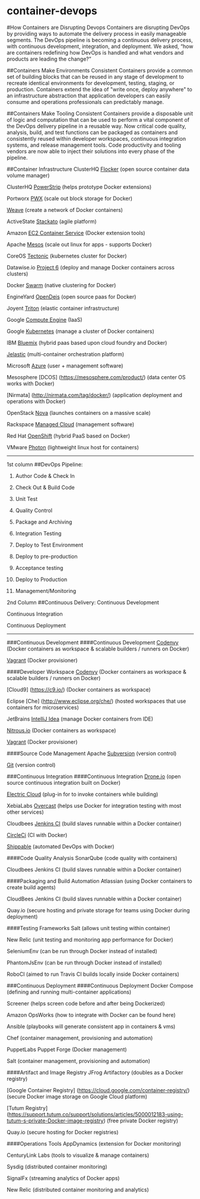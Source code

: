 # container-devops

#How Containers are Disrupting Devops
Containers are disrupting DevOps by providing ways to automate the delivery process in easily manageable segments. The DevOps pipeline is becoming a continuous delivery process, with continuous development, integration, and deployment.  We asked, “how are containers redefining how DevOps is handled and what vendors and products are leading the change?”


##Containers Make Environments Consistent
Containers provide a common set of building blocks that can be reused in any stage of development to recreate identical environments for development, testing, staging, or production.  Containers extend the idea of "write once, deploy anywhere" to an infrastructure abstraction that application developers can easily consume and operations professionals can predictably manage.

##Containers Make Tooling Consistent
Containers provide a disposable unit of logic and computation that can be used to perform a vital component of the DevOps delivery pipeline in a reusable way.  Now critical code quality, analysis, build, and test functions can be packaged as containers and consistently reused within developer workspaces, continuous integration systems, and release management tools. Code productivity and tooling vendors are now able to inject their solutions into every phase of the pipeline.

##Container Infrastructure
ClusterHQ [Flocker](https://clusterhq.com/2015/06/17/flocker-1-0/) (open source container data volume manager)

ClusterHQ [PowerStrip](https://clusterhq.com/2015/02/02/powerstrip-prototype-docker-extensions-today/) (helps prototype Docker extensions)

Portworx [PWX](http://portworx.com/products/) (scale out block storage for Docker)

[Weave](http://weave.in/) (create a network of Docker containers)

ActiveState [Stackato](http://www.activestate.com/stackato) (agile platform)

Amazon [EC2 Container Service](http://aws.amazon.com/ecs/) (Docker extension tools)

Apache [Mesos](http://mesos.apache.org/) (scale out linux for apps - supports Docker)

CoreOS [Tectonic](https://tectonic.com/) (kubernetes cluster for Docker)

Datawise.io [Project 6](http://www.datawise.io/project-6.html) (deploy and manage Docker 
containers across clusters)

Docker [Swarm](https://docs.docker.com/swarm/) (native clustering for Docker)

EngineYard [OpenDeis](http://deis.io/overview/) (open source paas for Docker)

Joyent [Triton](https://www.joyent.com/) (elastic container infrastructure)

Google [Compute Engine](https://cloud.google.com/compute/) (IaaS)

Google [Kubernetes](http://kubernetes.io/) (manage a cluster of Docker containers)

IBM [Bluemix](https://console.ng.bluemix.net/) (hybrid paas based upon cloud foundry and Docker)

[Jelastic](https://jelastic.com/docker/) (multi-container orchestration platform)

Microsoft [Azure](https://azure.microsoft.com/en-us/) (user + management software)

Mesosphere [DCOS] (https://mesosphere.com/product/) (data center OS works with Docker)

[Nirmata] (http://nirmata.com/tag/docker/) (application deployment and operations with Docker)

OpenStack [Nova](https://wiki.openstack.org/wiki/Docker) (launches containers on a massive scale)

Rackspace [Managed Cloud](http://www.rackspace.com/cloud) (management software)

Red Hat [OpenShift](https://www.openshift.com/) (hybrid PaaS based on Docker)

VMware [Photon](https://vmware.github.io/photon/) (lightweight linux host for containers)

----------------------------------------------------------------------

1st column
##DevOps Pipeline:
1. Author Code & Check In

2. Check Out & Build Code

3. Unit Test

4. Quality Control

5. Package and Archiving

6. Integration Testing

7. Deploy to Test Environment

8. Deploy to pre-production

9. Acceptance testing

10. Deploy to Production

11. Management/Monitoring


2nd Column
##Continuous Delivery:
Continuous Development

Continuous Integration

Continuous Deployment


----------------------------------------------------------------------

###Continuous Development
####Continuous Development
[Codenvy](https://codenvy.com/) (Docker containers as workspace & scalable builders / runners on Docker)

[Vagrant](http://docs.vagrantup.com/v2/provisioning/docker.html) (Docker provisioner)

####Developer Workspace
[Codenvy](https://codenvy.com/) (Docker containers as workspace & scalable builders / runners on Docker)

[Cloud9] (https://c9.io/) (Docker containers as workspace)

Eclipse [Che] (http://www.eclipse.org/che/) (hosted workspaces that use containers for microservices)

JetBrains [IntelliJ Idea](https://www.jetbrains.com/idea/) (manage Docker containers from IDE)

[Nitrous.io](https://pro.nitrous.io/?l=1) (Docker containers as workspace)

[Vagrant](http://docs.vagrantup.com/v2/provisioning/docker.html) (Docker provisioner)

####Source Code Management
Apache [Subversion](https://subversion.apache.org/) (version control)

[Git](https://git-scm.com/) (version control)


###Continuous Integration
####Continuous Integration
[Drone.io](http://blog.drone.io/2014/2/5/open-source-ci-docker.html) (open source continuous integration built on Docker)

[Electric Cloud](http://electric-cloud.com/plugins/directory/p/docker/) (plug-in for to invoke containers while building)

XebiaLabs [Overcast](https://github.com/xebialabs/overcast) (helps use Docker for integration testing with most other services)

Cloudbees [Jenkins CI](https://www.cloudbees.com/jenkins/about/code-quality-analysis) (build slaves runnable within a Docker container)

[CircleCi](https://circleci.com/docs/docker) (CI with Docker)

[Shippable](https://app.shippable.com/) (automated DevOps with Docker)

####Code Quality Analysis
SonarQube (code quality with containers)

Cloudbees Jenkins CI (build slaves runnable within a Docker container)

####Packaging and Build Automation
Atlassian (using Docker containers to create build agents)

CloudBees Jenkins CI (build slaves runnable within a Docker container)

Quay.io (secure hosting and private storage for teams using Docker during deployment)

####Testing Frameworks
Salt (allows unit testing within container)

New Relic (unit testing and monitoring app performance for Docker)

SeleniumEnv (can be run through Docker instead of installed)

PhantomJsEnv (can be run through Docker instead of installed)

RoboCI (aimed to run Travis CI builds locally inside Docker containers)


###Continuous Deployment
####Continuous Deployment
Docker Compose (defining and running multi-container applications)

Screener (helps screen code before and after being Dockerized)

Amazon OpsWorks (how to integrate with Docker can be found here)

Ansible (playbooks will generate consistent app in containers & vms)

Chef (container management, provisioning and automation)

PuppetLabs Puppet Forge (Docker management)

Salt (container management, provisioning and automation)

####Artifact and Image Registry
JFrog Artifactory (doubles as a Docker registry)

[Google Container Registry] (https://cloud.google.com/container-registry/) (secure Docker image storage on Google Cloud platform)

[Tutum Registry] (https://support.tutum.co/support/solutions/articles/5000012183-using-tutum-s-private-Docker-image-registry) (free private Docker registry)

Quay.io (secure hosting for Docker registries)

####Operations Tools
AppDynamics (extension for Docker monitoring)

CenturyLink Labs (tools to visualize & manage containers)

Sysdig (distributed container monitoring)

SignalFx (streaming analytics of Docker apps)

New Relic (distributed container monitoring and analytics)








